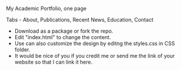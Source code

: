 My Academic Portfolio, one page 

Tabs - About, Publications, Recent News, Education, Contact

- Download as a package or fork the repo.
- Edit "index.html" to change the content.
- Use can also customize the design by editng the styles.css in CSS folder.
- It would be nice of you if you credit me or send me the link of your website so that I can link it here.
